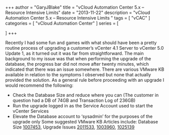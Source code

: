 +++
author = "GaryJBlake"
title = "vCloud Automation Center 5.x – Resource Intensive Limits"
date = "2013-11-22"
description = "vCloud Automation Center 5.x – Resource Intensive Limits "
tags = [
    "vCAC"
]
categories = [
    "vCloud Automation Center"
]
series = [

]
+++

 Recently I had some fun and games with what should have been a pretty routine process of upgrading a customer’s vCenter 4.1 Server to vCenter 5.0 Update 1, as it turned out it was far from straightforward.
The main background to my issue was that when performing the upgrade of the database, the progress bar did not move after twenty minutes, which indicated that there was an issue somewhere. There are various VMware KB available in relation to the symptoms I observed but none that actually provided the solution. As a general rule before proceeding with an upgrade I would recommend the following:

- Check the Database Size and reduce where you can (The customer in question had a DB of 74GB and Transaction Log of 236GB)
- Run the upgrade logged in as the Service Account used to start the vCenter Services
- Elevate the Database account to ‘sysadmin’ for the purposes of the upgrade only
Some suggested VMware KB Articles include: Database Size [1007453](http://kb.vmware.com/selfservice/microsites/search.do?language=en_US&cmd=displayKC&externalId=1007453), Upgrade Issues [2011533](http://kb.vmware.com/selfservice/microsites/search.do?cmd=displayKC&docType=kc&externalId=2011533&sliceId=1&docTypeID=DT_KB_1_1&dialogID=307744199&stateId=0%200%20307746168), [1003960](http://kb.vmware.com/selfservice/microsites/search.do?cmd=displayKC&docType=kc&externalId=2011533&sliceId=1&docTypeID=DT_KB_1_1&dialogID=307744199&stateId=0%200%20307746168), [1025139](http://kb.vmware.com/selfservice/microsites/search.do?language=en_US&cmd=displayKC&externalId=1025139)